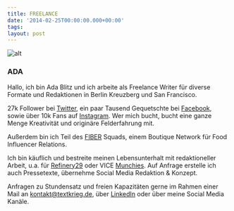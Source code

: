 ```yaml
---
title: FREELANCE
date: '2014-02-25T00:00:00.000+00:00'
tags: 
layout: post
---
```



![alt](http://media-cache-ec0.pinimg.com/originals/2d/d9/9e/2dd99eca41b5f2c2c070df867e533247.jpg)

### ADA

Hallo, ich bin Ada Blitz und ich arbeite als Freelance Writer für diverse Formate und Redaktionen in Berlin Kreuzberg und San Francisco.

27k Follower bei [Twitter](https://twitter.com/bangpowwww), ein paar Tausend Gequetschte bei [Facebook](https://www.facebook.com/bangpowwww), sowie über 10k Fans auf [Instagram](http://instagram.com/bangpowwww). Wer mich bucht, bucht eine ganze Menge Kreativität und originäre Felderfahrung mit.

Außerdem bin ich Teil des [FIBER](https://fiber.berlin/) Squads, einem Boutique Network für Food Influencer Relations.

Ich bin käuflich und bestreite meinen Lebensunterhalt mit redaktioneller Arbeit, u.a. für [Refinery29](http://www.refinery29.de/author/ada-blitzkrieg) oder VICE [Munchies](https://munchies.vice.com/de/contributor/ada-blitzkrieg). Auf Anfrage erstelle ich auch Pressetexte, übernehme Social Media Redaktion & Konzept.

Anfragen zu Stundensatz und freien Kapazitäten gerne im Rahmen einer Mail an [kontakt@textkrieg.de](mailto:kontakt@textkrieg.de), über [LinkedIn](https://www.linkedin.com/in/adablitzkrieg/) oder über meine Social Media Kanäle.